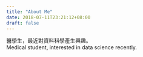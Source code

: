 ```yaml
---
title: "About Me"
date: 2018-07-11T23:21:12+08:00
draft: false
---
```


醫學生，最近對資料科學產生興趣。<br>
Medical student, interested in data science recently.